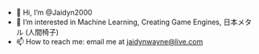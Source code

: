 - 👋 Hi, I’m @Jaidyn2000
- 👀 I’m interested in Machine Learning, Creating Game Engines, 日本メタル (人間椅子)
- 📫 How to reach me: email me at jaidynwayne@live.com
<!---
Jaidyn2000/Jaidyn2000 is a ✨ special ✨ repository because its `README.md` (this file) appears on your GitHub profile.
You can click the Preview link to take a look at your changes.
--->
